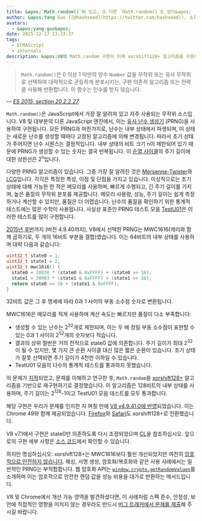 ```yaml
---
title: &apos;`Math.random()`이 있고, 또 다른 `Math.random()`도 있다&apos;
author: &apos;Yang Guo ([@hashseed](https://twitter.com/hashseed)), 소프트웨어 엔지니어 겸 주사위 디자이너&apos;
avatars:
  - &apos;yang-guo&apos;
date: 2015-12-17 13:33:37
tags:
  - ECMAScript
  - internals
description: &apos;V8의 Math.random 구현이 이제 xorshift128+ 알고리즘을 사용하여, 이전 MWC1616 구현보다 무작위성을 개선했습니다.&apos;
---
```

> `Math.random()`은 0 이상 1 미만의 양수 `Number` 값을 무작위 또는 유사 무작위로 선택하여 대략적으로 균등하게 분포시키는, 구현 의존적 알고리즘 또는 전략을 사용해 반환합니다. 이 함수는 인수를 받지 않습니다.

<!--truncate-->
— _[ES 2015, section 20.2.2.27](http://tc39.es/ecma262/#sec-math.random)_

`Math.random()`은 JavaScript에서 가장 잘 알려져 있고 자주 사용되는 무작위 소스입니다. V8 및 대부분의 다른 JavaScript 엔진에서, 이는 [유사 난수 생성기](https://en.wikipedia.org/wiki/Pseudorandom_number_generator) (PRNG)을 사용하여 구현됩니다. 모든 PRNG과 마찬가지로, 난수는 내부 상태에서 파생되며, 이 상태는 새로운 난수를 생성할 때마다 고정된 알고리즘에 의해 변경됩니다. 따라서 초기 상태가 주어지면 난수 시퀀스는 결정적입니다. 내부 상태의 비트 크기 n이 제한되어 있기 때문에 PRNG가 생성할 수 있는 숫자는 결국 반복됩니다. 이 [순열 사이클](https://en.wikipedia.org/wiki/Cyclic_permutation)의 주기 길이에 대한 상한선은 2<sup>n</sup>입니다.

다양한 PRNG 알고리즘이 있습니다. 그중 가장 잘 알려진 것은 [Mersenne-Twister](https://en.wikipedia.org/wiki/Mersenne_Twister)와 [LCG](https://en.wikipedia.org/wiki/Linear_congruential_generator)입니다. 각각은 특정한 특성, 이점 및 단점을 가지고 있습니다. 이상적으로는 초기 상태에 대해 가능한 한 적은 메모리를 사용하며, 빠르게 수행되고, 긴 주기 길이를 가지며, 높은 품질의 무작위 분포를 제공합니다. 메모리 사용량, 성능, 주기 길이는 쉽게 측정하거나 계산할 수 있지만, 품질은 더 어렵습니다. 난수의 품질을 확인하기 위한 통계적 테스트에는 많은 수학이 사용됩니다. 사실상 표준인 PRNG 테스트 모음 [TestU01](http://simul.iro.umontreal.ca/testu01/tu01.html)은 이러한 테스트를 많이 구현합니다.

[2015년 후반](https://github.com/v8/v8/blob/ceade6cf239e0773213d53d55c36b19231c820b5/src/js/math.js#L143)까지 (버전 4.9.40까지), V8에서 선택한 PRNG는 MWC1616(캐리와 함께 곱하기로, 두 개의 16비트 부분을 결합)였습니다. 이는 64비트의 내부 상태를 사용하며 대략 다음과 같습니다:

```cpp
uint32_t state0 = 1;
uint32_t state1 = 2;
uint32_t mwc1616() {
  state0 = 18030 * (state0 & 0xFFFF) + (state0 >> 16);
  state1 = 30903 * (state1 & 0xFFFF) + (state1 >> 16);
  return state0 << 16 + (state1 & 0xFFFF);
}
```

32비트 값은 그 후 명세에 따라 0과 1 사이의 부동 소수점 숫자로 변환됩니다.

MWC1616은 메모리를 적게 사용하며 계산 속도는 빠르지만 품질이 다소 부족합니다:

- 생성할 수 있는 난수는 2<sup>32</sup>개로 제한되며, 이는 두 배 정밀 부동 소수점이 표현할 수 있는 0과 1 사이의 2<sup>52</sup>개의 숫자보다 적습니다.
- 결과의 상위 절반은 거의 전적으로 state0 값에 의존합니다. 주기 길이가 최대 2<sup>32</sup>이 될 수 있지만, 몇 가지 큰 순환 사이클 대신 많은 짧은 순환이 있습니다. 초기 상태가 잘못 선택되면 주기 길이가 4천만 이하일 수 있습니다.
- TestU01 모음의 다수의 통계적 테스트를 통과하지 못했습니다.

이 문제가 [지적](https://medium.com/@betable/tifu-by-using-math-random-f1c308c4fd9d)되었고, 문제를 이해하고 연구한 후, `Math.random`을 [xorshift128+](http://vigna.di.unimi.it/ftp/papers/xorshiftplus.pdf) 알고리즘을 기반으로 재구현하기로 결정했습니다. 이 알고리즘은 128비트의 내부 상태를 사용하며, 주기 길이는 2<sup>128</sup>-1이고 TestU01 모음 테스트를 모두 통과합니다.

해당 구현은 우리가 문제를 인지한 지 며칠 만에 [V8 v4.9.41.0에 반영](https://github.com/v8/v8/blob/085fed0fb5c3b0136827b5d7c190b4bd1c23a23e/src/base/utils/random-number-generator.h#L102)되었습니다. 이는 Chrome 49와 함께 제공되었습니다. [Firefox](https://bugzilla.mozilla.org/show_bug.cgi?id=322529#c99)와 [Safari](https://bugs.webkit.org/show_bug.cgi?id=151641)도 xorshift128+로 전환했습니다.

V8 v7.1에서 구현은 state0만 의존하도록 다시 조정되었으며 [CL](https://chromium-review.googlesource.com/c/v8/v8/+/1238551/5)을 참조하십시오. 앞으로의 구현 세부 사항은 [소스 코드](https://source.chromium.org/chromium/chromium/src/+/main:v8/src/base/utils/random-number-generator.h;l=119?q=XorShift128&sq=&ss=chromium)에서 확인할 수 있습니다.

하지만 명심하십시오: xorshift128+는 MWC1616보다 훨씬 개선되었지만 여전히 [암호적으로 안전하지 않습니다](https://en.wikipedia.org/wiki/Cryptographically_secure_pseudorandom_number_generator). 해싱, 서명 생성, 암호화/복호화와 같은 사용 사례에서는 일반적인 PRNG는 부적합합니다. 웹 암호화 API는 [`window.crypto.getRandomValues`](https://developer.mozilla.org/en-US/docs/Web/API/RandomSource/getRandomValues)를 소개하며 이는 암호적으로 안전한 랜덤 값을 성능 비용을 대가로 반환하는 메서드입니다.

V8 및 Chrome에서 개선 가능 영역을 발견하셨다면, 이 사례처럼 스펙 준수, 안정성, 보안에 직접적인 영향을 미치지 않는 경우라도 반드시 [버그 트래커에서 문제를 제출](https://bugs.chromium.org/p/v8/issues/entry?template=Defect%20report%20from%20user)해 주시길 바랍니다.
